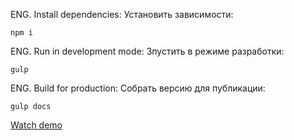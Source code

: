 ENG. Install dependencies:
Установить зависимости:
```
npm i
```
ENG. Run in development mode: 
Зпустить в режиме разработки:
```
gulp
```
ENG. Build for production:
Собрать версию для публикации:
```
gulp docs
```

[Watch demo](https://individualita.github.io/)
